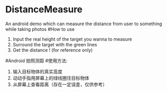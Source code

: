 # DistanceMeasure
An android demo which can measure the distance from user to something while taking photos
#How to use
 1. Input the real height of the target you wanna to measure
 2. Surround the target with the green lines
 3. Get the distance ! (for reference only)

#Android 拍照测距
#使用方法:
 1. 输入目标物体的真实高度
 2. 动动手指用屏幕上的绿线圈住目标物体
 3. 从屏幕上查看距离（存在一定误差，仅供参考）
